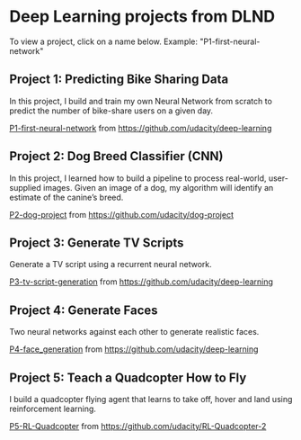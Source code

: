 # Deep Learning projects from DLND

To view a project, click on a name below. Example: "P1-first-neural-network"

## Project 1: Predicting Bike Sharing Data
In this project, I build and train my own Neural Network from scratch to predict the number of bike-share users on a given day.

[P1-first-neural-network](deep-learning/P1-first-neural-network/Your_first_neural_network.ipynb) from https://github.com/udacity/deep-learning

## Project 2: Dog Breed Classifier (CNN)
In this project, I learned how to build a pipeline to process real-world, user-supplied images. Given an image of a dog, my algorithm will identify an estimate of the canine’s breed.

[P2-dog-project](deep-learning/P2-dog-project/dog_app.ipynb) from https://github.com/udacity/dog-project

## Project 3: Generate TV Scripts
Generate a TV script using a recurrent neural network.

[P3-tv-script-generation](deep-learning/P3-tv-script-generation/dlnd_tv_script_generation.ipynb) from https://github.com/udacity/deep-learning

## Project 4: Generate Faces
Two neural networks against each other to generate realistic faces.

[P4-face_generation](deep-learning/P4-face_generation/dlnd_face_generation.ipynb) from https://github.com/udacity/deep-learning

## Project 5: Teach a Quadcopter How to Fly
I build a quadcopter flying agent that learns to take off, hover and land using reinforcement learning.

[P5-RL-Quadcopter](deep-learning/P5-RL-Quadcopter/Quadcopter_Project.ipynb) from https://github.com/udacity/RL-Quadcopter-2